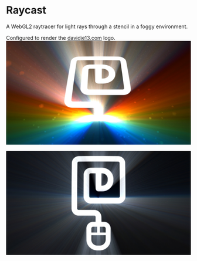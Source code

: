 # Raycast

A WebGL2 raytracer for light rays through a stencil in a foggy environment.

Configured to render the [davidje13.com](https://davidje13.com/) logo.
[![render1](docs/render1.jpg)](https://davidje13.github.io/Raycast/#{"resolution":1,"lightQuality":70,"time":30.3609245867769,"stencil":{"trace":0.25},"dust":{"opacity":0.3,"reflectivity":1},"lights":[{"pos":{"x":0,"y":-0.66924778761062,"z":-2.2678990590744057},"col":{"r":7.72409167607463,"g":0.341096106157055,"b":0}},{"pos":{"x":0,"y":-0.66924778761062,"z":-2.1858691274694744},"col":{"r":7.6026118594129,"g":2.13440232286792,"b":0}},{"pos":{"x":0,"y":-0.66924778761062,"z":-2.1086328688068723},"col":{"r":6.26633387613394,"g":3.59249340076927,"b":0}},{"pos":{"x":0,"y":-0.66924778761062,"z":-2.0357551669189085},"col":{"r":3.71525772623773,"g":4.46734804751008,"b":0}},{"pos":{"x":0,"y":-0.66924778761062,"z":-1.9668517997855208},"col":{"r":0.5213508798399,"g":4.75896626309035,"b":0.521350879839899}},{"pos":{"x":0,"y":-0.66924778761062,"z":-1.9015822015875694},"col":{"r":0,"g":4.46734804751008,"b":3.71525772623773}},{"pos":{"x":0,"y":-0.66924778761062,"z":-1.83964342564615},"col":{"r":0,"g":3.59249340076927,"b":6.26633387613393}},{"pos":{"x":0,"y":-0.66924778761062,"z":-1.7807650820426582},"col":{"r":0,"g":2.13440232286792,"b":7.6026118594129}},{"pos":{"x":0,"y":-0.66924778761062,"z":-1.7247050711340774},"col":{"r":0,"g":0.341096106157055,"b":7.72409167607463}}],"lightFollow":0,"fog":0.35,"grid":false,"gamma":1.2,"saturation":1.2,"view":{"fovy":1.033007097654388,"eyeSeparation":0,"focusFollow":0,"camera":{"x":0,"y":1.56941371681416,"z":2.10418971238938},"focus":{"x":0,"y":-0.0373340707964602,"z":0},"up":{"x":0,"y":0,"z":1}}})

[![render2](docs/render2.jpg)](https://davidje13.github.io/Raycast/#{"resolution":1,"lightQuality":70,"time":34.0689566115702,"stencil":{"trace":0.25},"dust":{"opacity":0.3,"reflectivity":1.5},"lights":[{"pos":{"x":0,"y":-0.198423672566372,"z":-2.301885537113461},"col":{"r":7.47599451303155,"g":0.330140128443232,"b":0}},{"pos":{"x":0,"y":-0.198423672566372,"z":-2.408908943741008},"col":{"r":7.35841661767588,"g":2.0658455030756,"b":0}},{"pos":{"x":0,"y":-0.198423672566372,"z":-2.5247094101336156},"col":{"r":6.06505976876347,"g":3.47710282044479,"b":0}},{"pos":{"x":0,"y":-0.198423672566372,"z":-2.6504829388550677},"col":{"r":3.59592396629434,"g":4.3238572108663,"b":0}},{"pos":{"x":0,"y":-0.198423672566372,"z":-2.787652501418724},"col":{"r":0.504605134234764,"g":4.60610867434014,"b":0.504605134234764}},{"pos":{"x":0,"y":-0.198423672566372,"z":-2.937924598100105},"col":{"r":0,"g":4.3238572108663,"b":3.59592396629434}},{"pos":{"x":0,"y":-0.198423672566372,"z":-3.103363617423807},"col":{"r":0,"g":3.47710282044479,"b":6.06505976876347}},{"pos":{"x":0,"y":-0.198423672566372,"z":-3.286490892398217},"col":{"r":0,"g":2.0658455030756,"b":7.35841661767588}},{"pos":{"x":0,"y":-0.198423672566372,"z":-3.490418583830157},"col":{"r":0,"g":0.330140128443232,"b":7.47599451303155}}],"lightFollow":0,"fog":0.240804756637168,"grid":false,"gamma":1,"saturation":1.2,"view":{"fovy":0.46149744128283376,"eyeSeparation":0,"focusFollow":0,"camera":{"x":0,"y":0.00691371681416,"z":4.64567201327434},"focus":{"x":0,"y":-0.0027654867256636,"z":0},"up":{"x":0,"y":-1,"z":1}}})
